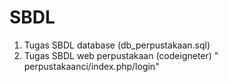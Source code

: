 # SBDL
1. Tugas SBDL database (db_perpustakaan.sql)
2. Tugas SBDL web perpustakaan (codeigneter) " perpustakaanci/index.php/login"
